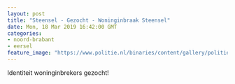 ```yaml
---
layout: post
title: "Steensel - Gezocht - Woninginbraak Steensel"
date: Mon, 18 Mar 2019 16:42:00 GMT
categories: 
- noord-brabant 
- eersel 
feature_image: "https://www.politie.nl/binaries/content/gallery/politie/gezocht/verdachten/2019/februari/09-ob/2019009805-woninginbraak/foto9.jpg"
---
```


Identiteit woninginbrekers gezocht!
